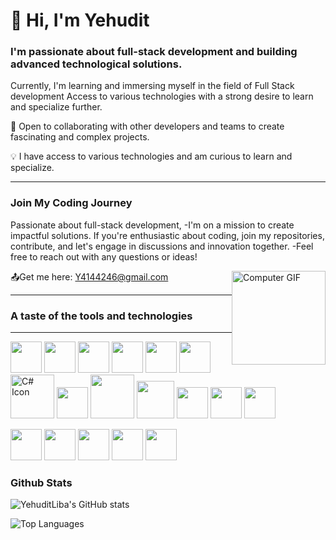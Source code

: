  # 👋 Hi, I'm Yehudit 

### I'm passionate about full-stack development and building advanced technological solutions.
Currently, I'm learning and immersing myself in the field of Full Stack development
Access to various technologies with a strong desire to learn and specialize further.

💞️ Open to collaborating with other developers and teams to create fascinating and complex projects.

💡 I have access to various technologies and am curious to learn and specialize.

---

### Join My Coding Journey


Passionate about full-stack development,
-I'm on a mission to create impactful solutions. 
If you're enthusiastic about coding, 
join my repositories, contribute, and let's engage in discussions and innovation together.
-Feel free to reach out with any questions or ideas!
<div style="float: right; width: 150px;">
  <img src="https://github.com/YehuditLiba/YehuditLiba/blob/main/Y.gif" alt="Computer GIF" width="150">
</div>

📤Get me here: [Y4144246@gmail.com]()

---

 ### A taste of the tools and technologies
 ---

 
[<img src="https://upload.wikimedia.org/wikipedia/commons/6/61/HTML5_logo_and_wordmark.svg" width="50"/>](https://docs.microsoft.com/en-us/dotnet/)
[<img src="https://upload.wikimedia.org/wikipedia/commons/1/18/ISO_C%2B%2B_Logo.svg" width="50"/>](https://docs.microsoft.com/en-us/cpp/)
[<img src="https://upload.wikimedia.org/wikipedia/commons/3/35/The_C_Programming_Language_logo.svg" width="50"/>](https://docs.microsoft.com/en-us/cpp/c-language/)
[<img src="https://upload.wikimedia.org/wikipedia/commons/c/c3/Python-logo-notext.svg" width="50"/>](https://docs.microsoft.com/en-us/azure/python/)
[<img src="https://upload.wikimedia.org/wikipedia/commons/3/38/Jupyter_logo.svg" width="50"/>](https://docs.microsoft.com/en-us/azure/notebooks/)
[<img src="https://upload.wikimedia.org/wikipedia/commons/8/87/Sql_data_base_with_logo.png" width="50"/>](https://docs.microsoft.com/en-us/sql/)
[<img src="https://static.wikia.nocookie.net/wikies/images/4/43/Logo-csharp.png/revision/latest?cb=20180617092325&path-prefix=ru" alt="C# Icon" width="70"/>](https://docs.microsoft.com/en-us/dotnet/csharp/)
[<img src="https://upload.wikimedia.org/wikipedia/commons/3/3f/Git_icon.svg" width="50"/>](https://visualstudio.microsoft.com/vs/features/git/)
[<img src="https://logowik.com/content/uploads/images/t_postman-api-platform6643.logowik.com.webp" width="70"/>](https://www.getpostman.com/postman)
[<img src="https://img.icons8.com/color/48/000000/google-cloud-platform.png" width="60"/>](https://cloud.google.com/)
[<img src="https://upload.wikimedia.org/wikipedia/commons/a/a7/React-icon.svg" width="50"/>](https://docs.microsoft.com/en-us/azure/developer/javascript/react-vs-angular-vs-vuejs)
[<img src="https://upload.wikimedia.org/wikipedia/commons/c/cf/Angular_full_color_logo.svg" width="50"/>](https://docs.microsoft.com/en-us/aspnet/core/client-side/spa/angular?view=aspnetcore-6.0&tabs=visual-studio)
[<img src="https://upload.wikimedia.org/wikipedia/commons/d/d5/CSS3_logo_and_wordmark.svg" width="50"/>](https://docs.microsoft.com/en-us/aspnet/core/client-side/spa/css-framework?view=aspnetcore-6.0&tabs=visual-studio)


[<img src="https://upload.wikimedia.org/wikipedia/commons/9/99/Unofficial_JavaScript_logo_2.svg" width="50"/>](https://docs.microsoft.com/en-us/azure/developer/javascript/)
[<img src="https://upload.wikimedia.org/wikipedia/commons/d/d9/Node.js_logo.svg" width="50"/>](https://docs.microsoft.com/en-us/azure/developer/javascript/nodejs/)
[<img src="https://upload.wikimedia.org/wikipedia/commons/5/59/Visual_Studio_Icon_2019.svg" width="50"/>](https://visualstudio.microsoft.com/)
[<img src="https://upload.wikimedia.org/wikipedia/commons/9/9a/Visual_Studio_Code_1.35_icon.svg" width="50"/>](https://code.visualstudio.com/)
[<img src="https://upload.wikimedia.org/wikipedia/commons/e/ee/.NET_Core_Logo.svg" width="50"/>](https://dotnet.microsoft.com/)

### Github Stats


![YehuditLiba's GitHub stats](https://github-readme-stats.vercel.app/api?username=YehuditLiba&show_icons=true&title_color=ff66b2&text_color=66b2ff&icon_color=ff66b2&border_color=66b2ff&bg_color=000000&hide_border=false&theme=default&cache_seconds=21600&locale=en&border_radius=4.0&include_all_commits=true&count_private=true)


![Top Languages](https://github-readme-stats.vercel.app/api/top-langs/?username=YehuditLiba&layout=compact&title_color=ff66b2&text_color=66b2ff&icon_color=ff66b2&border_color=66b2ff&bg_color=000000&hide_border=false&theme=default&cache_seconds=21600&locale=en&border_radius=4.0)






